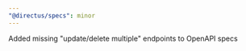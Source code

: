 ```yaml
---
"@directus/specs": minor
---
```


Added missing "update/delete multiple" endpoints to OpenAPI specs
